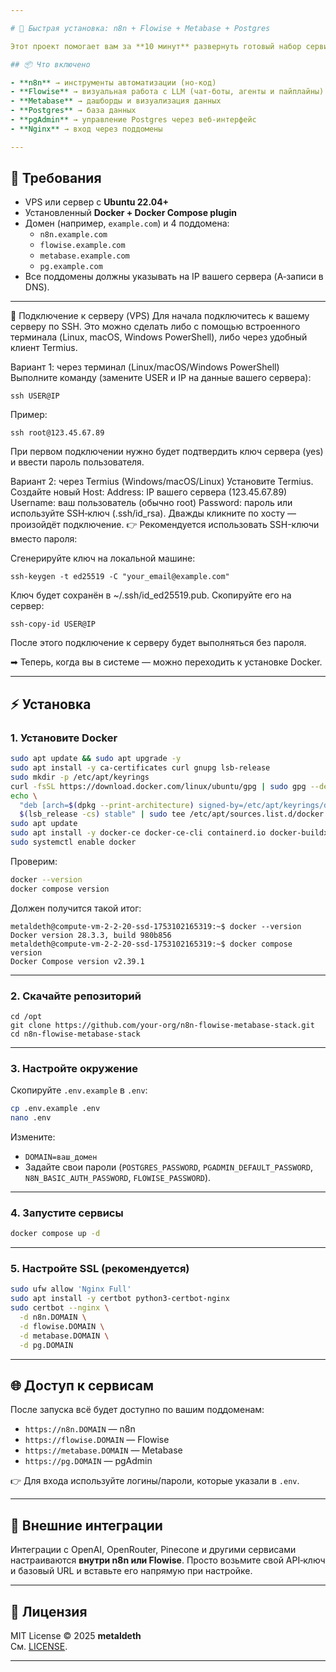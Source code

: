 ```yaml
---

# 🚀 Быстрая установка: n8n + Flowise + Metabase + Postgres

Этот проект помогает вам за **10 минут** развернуть готовый набор сервисов для автоматизации, работы с LLM и аналитики данных.  

## 📦 Что включено

- **n8n** → инструменты автоматизации (но‑код)  
- **Flowise** → визуальная работа с LLM (чат-боты, агенты и пайплайны)  
- **Metabase** → дашборды и визуализация данных  
- **Postgres** → база данных  
- **pgAdmin** → управление Postgres через веб-интерфейс  
- **Nginx** → вход через поддомены  

---
```


## 🔧 Требования

- VPS или сервер с **Ubuntu 22.04+**  
- Установленный **Docker + Docker Compose plugin**  
- Домен (например, `example.com`) и 4 поддомена:
  - `n8n.example.com`
  - `flowise.example.com`
  - `metabase.example.com`
  - `pg.example.com`
- Все поддомены должны указывать на IP вашего сервера (A‑записи в DNS).  
---

🔌 Подключение к серверу (VPS)
Для начала подключитесь к вашему серверу по SSH. Это можно сделать либо с помощью встроенного терминала (Linux, macOS, Windows PowerShell), либо через удобный клиент Termius.

Вариант 1: через терминал (Linux/macOS/Windows PowerShell)
Выполните команду (замените USER и IP на данные вашего сервера):

```
ssh USER@IP
```
Пример:


```
ssh root@123.45.67.89
```
При первом подключении нужно будет подтвердить ключ сервера (yes) и ввести пароль пользователя.

Вариант 2: через Termius (Windows/macOS/Linux)
Установите Termius.
Создайте новый Host:
Address: IP вашего сервера (123.45.67.89)
Username: ваш пользователь (обычно root)
Password: пароль или используйте SSH‑ключ (.ssh/id_rsa).
Дважды кликните по хосту — произойдёт подключение.
👉 Рекомендуется использовать SSH-ключи вместо пароля:

Сгенерируйте ключ на локальной машине:

```
ssh-keygen -t ed25519 -C "your_email@example.com"
```
Ключ будет сохранён в ~/.ssh/id_ed25519.pub. Скопируйте его на сервер:

```
ssh-copy-id USER@IP
```
После этого подключение к серверу будет выполняться без пароля.

➡ Теперь, когда вы в системе — можно переходить к установке Docker.

---

## ⚡ Установка

### 1. Установите Docker

```bash
sudo apt update && sudo apt upgrade -y
sudo apt install -y ca-certificates curl gnupg lsb-release
sudo mkdir -p /etc/apt/keyrings
curl -fsSL https://download.docker.com/linux/ubuntu/gpg | sudo gpg --dearmor -o /etc/apt/keyrings/docker.gpg
echo \
  "deb [arch=$(dpkg --print-architecture) signed-by=/etc/apt/keyrings/docker.gpg] https://download.docker.com/linux/ubuntu \
  $(lsb_release -cs) stable" | sudo tee /etc/apt/sources.list.d/docker.list > /dev/null
sudo apt update
sudo apt install -y docker-ce docker-ce-cli containerd.io docker-buildx-plugin docker-compose-plugin
sudo systemctl enable docker
```

Проверим:
```bash
docker --version
docker compose version
```

Должен получится такой итог:
```
metaldeth@compute-vm-2-2-20-ssd-1753102165319:~$ docker --version
Docker version 28.3.3, build 980b856
metaldeth@compute-vm-2-2-20-ssd-1753102165319:~$ docker compose version
Docker Compose version v2.39.1
```

---

### 2. Скачайте репозиторий

```
cd /opt
git clone https://github.com/your-org/n8n-flowise-metabase-stack.git
cd n8n-flowise-metabase-stack
```

---

### 3. Настройте окружение

Скопируйте `.env.example` в `.env`:

```bash
cp .env.example .env
nano .env
```

Измените:  
- `DOMAIN=ваш_домен`  
- Задайте свои пароли (`POSTGRES_PASSWORD`, `PGADMIN_DEFAULT_PASSWORD`, `N8N_BASIC_AUTH_PASSWORD`, `FLOWISE_PASSWORD`).  

---

### 4. Запустите сервисы

```bash
docker compose up -d
```

---

### 5. Настройте SSL (рекомендуется)

```bash
sudo ufw allow 'Nginx Full'
sudo apt install -y certbot python3-certbot-nginx
sudo certbot --nginx \
  -d n8n.DOMAIN \
  -d flowise.DOMAIN \
  -d metabase.DOMAIN \
  -d pg.DOMAIN
```

---

## 🌐 Доступ к сервисам

После запуска всё будет доступно по вашим поддоменам:  
- `https://n8n.DOMAIN` — n8n  
- `https://flowise.DOMAIN` — Flowise  
- `https://metabase.DOMAIN` — Metabase  
- `https://pg.DOMAIN` — pgAdmin  

👉 Для входа используйте логины/пароли, которые указали в `.env`.

---

## 🔑 Внешние интеграции

Интеграции с OpenAI, OpenRouter, Pinecone и другими сервисами настраиваются **внутри n8n или Flowise**. Просто возьмите свой API‑ключ и базовый URL и вставьте его напрямую при настройке.  

---

## 📜 Лицензия

MIT License © 2025 **metaldeth**  
См. [LICENSE](./LICENSE).  

---